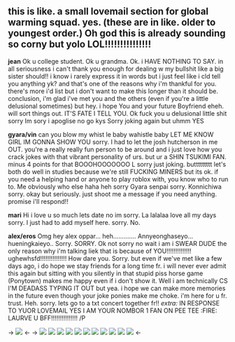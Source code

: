 this is like. a small lovemail section for global warming squad. yes. (these are in like. older to youngest order.)
Oh god this is already sounding so corny but yolo LOL!!!!!!!!!!!!!!!
-------------------------------------

**jean** Ok u college student. Ok u grandma. Ok. i HAVE NOTHING TO SAY.
in all seriousness i can't thank you enough for dealing w my bullshit like a big sister should!! i know i rarely express it in words but i just feel like i cld tell you anything yk? and that's one of the reasons why i'm thankful for you. there's more i'd list but i don't want to make this longer than it should be. conclusion, i'm glad i've met you and the others (even if you're a little delusional sometimes) but hey. i hope You and your future Boyfriend eheh. will sort things out. IT'S FATE I TELL YOU. Ok fuck you u delusional little shit sorry Im sory i apoglise no go kys Sorry joking again but uhmm YES

**gyara/vin** can you blow my whist le baby wahistle baby LET ME KNOW GIRL IM GONNA SHOW YOU
sorry. I had to let the josh hutcherson in me OUT. you're a really really fun person to be around and i just love how you crack jokes with that vibrant personality of urs. but ur a SHIN TSUKIMI FAN. minus 4 points for that BOOOHOOOOOOO L sorry just joking. buttttttttt let's both do well in studies because we're still FUCKING MINERS but its ok. if you need a helping hand or anyone to play roblox with, you know who to run to. Me obviously who else haha heh sorry Gyara senpai sorry. Konnichiwa sorry. okay but seriously. just shoot me a message if you need anything. promise i'll respond!!

**mari** Hi i love u so much lets date no im sorry. La lalalaa love all my days sorry. I just had to add myself here. sorry. No.

**alex/eros** Omg hey alex oppar... heh............. Annyeonghaseyo... hueningkaieyo.. Sorry. SORRY. Ok not sorry no wait i am
i SWEAR DUDE the only reason why i'm talking liek that is because of YOU!!!!!!!!!!!!!! ughewhsfd!!!!!!!!!!!!!!! How dare you. Sorry. but even if we've met like a few days ago, i do hope we stay friends for a long time fr. i will never ever admit this again but sitting with you silently in that stupid piss horse game (Ponytown) makes me happy even if i don't show it. Well i am technically CS I'M DEADASS TYPING IT OUT but yea. i hope we can make more memories in the future even though your joke ponies make me choke. i'm here for u fr. trust. Heh. sorry. lets go to a txt concert together fr!!
*extra:* IN RESPONSE TO YUOR LOVEMAIL YES I AM YOUR NOMBOR 1 FAN ON PEE TEE :FIRE: LAURVE U BFF!!!!!!!!!!!!!!! /P

-> ![](https://media.discordapp.net/attachments/1185486874752589895/1188674639858237560/image.png?ex=659b6286&is=6588ed86&hm=797e6f476881842716e078a122dcf68b5e6830d981740ecacd80f8574edfb2f3&=&format=webp&quality=lossless&width=755&height=613) <-
-> ![](https://media.discordapp.net/attachments/1184787934356979772/1188879721241530438/image.png?ex=659c2185&is=6589ac85&hm=cd7e093fa1ad4324e6e548f645204620934ea1fcc04a8d5d38388755459414bc&=&format=webp&quality=lossless&width=1023&height=613) ![](https://media.discordapp.net/attachments/1185486874752589895/1186888664282845194/image.png?ex=6594e334&is=65826e34&hm=8f6104b9b1977ed30f2ade851cc37337007aecc0bb63d8de2218ac3fca3c6bde&=&format=webp&quality=lossless&width=1107&height=520) ![](https://media.discordapp.net/attachments/1185486874752589895/1186888981128949810/image.png?ex=6594e380&is=65826e80&hm=d894b0ff92b7378028f652e90ee039966dd0d13274338c3e090aacf49b7c53d7&=&format=webp&quality=lossless&width=767&height=613) ![](https://media.discordapp.net/attachments/1185486874752589895/1186889583317749841/image.png?ex=6594e410&is=65826f10&hm=b1b62b611e04be889277ff4dfa7fb4503ddba70405bec90fe82c16b6371b9f8f&=&format=webp&quality=lossless&width=1381&height=613) ![](https://media.discordapp.net/attachments/1185486874752589895/1186996945437327410/image.png?ex=6595480d&is=6582d30d&hm=0a30c5ad76cecea3e5abd2939c412e8741c2f05abc9ab7ac94a42abd29733da8&=&format=webp&quality=lossless&width=520&height=218) ![](https://media.discordapp.net/attachments/1184787934356979772/1188879899134537829/image.png?ex=659c21b0&is=6589acb0&hm=c122f234cbdeae89d67753d433f5342f426ea7b6968ccc2e3fa61ee4d8b04e15&=&format=webp&quality=lossless&width=1190&height=613) ![](https://media.discordapp.net/attachments/1184787934356979772/1188880050590842910/image.png?ex=659c21d4&is=6589acd4&hm=7d701ce49f3872a9f76f420b74e6cba28fdf838a93b60d5d4ba06e5e46e0b1a9&=&format=webp&quality=lossless&width=1185&height=613) ![](https://media.discordapp.net/attachments/1184787934356979772/1188880390195265546/image.png?ex=659c2225&is=6589ad25&hm=7d6fec692286ea2c17784160ead936033fd503e95a818d17ce2b3df06f6c7940&=&format=webp&quality=lossless&width=1026&height=613) ![](https://media.discordapp.net/attachments/1184787934356979772/1188880513788825600/image.png?ex=659c2242&is=6589ad42&hm=b6fdd36606343e11f19ef2dd5057e3863d279a164ca548bc2fcaf9017134eb5b&=&format=webp&quality=lossless&width=1133&height=613) ![](https://media.discordapp.net/attachments/1184787934356979772/1188887654545240115/image.png?ex=659c28e9&is=6589b3e9&hm=b6518e18f03dc0693d95468376f25028e559184d253ee2a5dc19311b57ffa414&=&format=webp&quality=lossless&width=1122&height=325) ![](https://media.discordapp.net/attachments/1184787934356979772/1188887729996566628/image.png?ex=659c28fb&is=6589b3fb&hm=e260f13505e68a05069d7ab4810ac9fbc4734e7123d6c68e48c49fc8b0acb2ac&=&format=webp&quality=lossless&width=1283&height=280) <-
